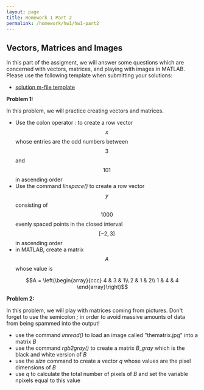 ```yaml
---
layout: page
title: Homework 1 Part 2
permalink: /homework/hw1/hw1-part2
---
```


## Vectors, Matrices and Images

In this part of the assigment, we will answer some questions which are concerned with vectors, matrices, and playing with images in MATLAB.  Please use the following template when submitting your solutions:

* [solution m-file template](hw1-part2.m)

**Problem 1:**

In this problem, we will practice creating vectors and matrices.

* Use the colon operator *:* to create a row vector $$x$$ whose entries are the odd numbers between $$3$$ and $$101$$ in ascending order
* Use the command *linspace()* to create a row vector $$y$$ consisting of $$1000$$ evenly spaced points in the closed interval $$[-2,3]$$ in ascending order
* in MATLAB, create a matrix $$A$$ whose value is

$$A = \left(\begin{array}{ccc}
4 & 3 & 1\\
2 & 1 & 2\\
1 & 4 & 4
\end{array}\right)$$

**Problem 2:**

In this problem, we will play with matrices coming from pictures.  Don't forget to use the semicolon *;* in order to avoid massive amounts of data from being spammed into the output!

* use the command *imread()* to load an image called "thematrix.jpg" into a matrix *B*
* use the command *rgb2gray()* to create a matrix *B_gray* which is the black and white version of *B*
* use the *size* command to create a vector *q* whose values are the pixel dimensions of *B*
* use *q* to calculate the total number of pixels of *B* and set the variable npixels equal to this value



